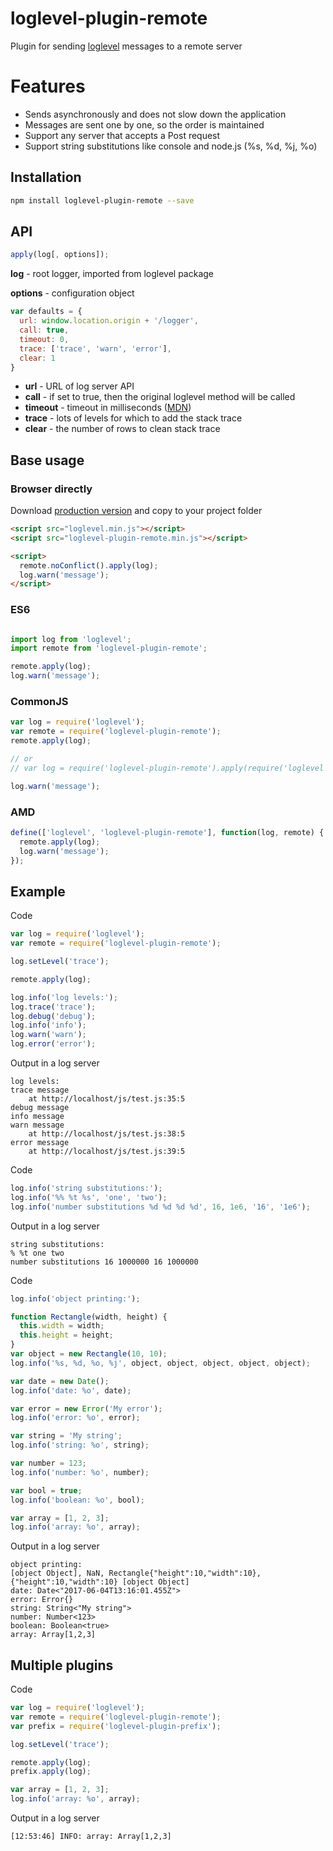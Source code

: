 # loglevel-plugin-remote
Plugin for sending [loglevel](https://github.com/pimterry/loglevel) messages to a remote server

# Features
- Sends asynchronously and does not slow down the application
- Messages are sent one by one, so the order is maintained
- Support any server that accepts a Post request
- Support string substitutions like console and node.js (%s, %d, %j, %o)

## Installation

```sh
npm install loglevel-plugin-remote --save
```

## API

```javascript
apply(log[, options]);
```

**log** - root logger, imported from loglevel package

**options** - configuration object

```javascript
var defaults = {
  url: window.location.origin + '/logger',
  call: true,
  timeout: 0,
  trace: ['trace', 'warn', 'error'],
  clear: 1
}
```

- **url** - URL of log server API
- **call** - if set to true, then the original loglevel method will be called
- **timeout** - timeout in milliseconds ([MDN](https://developer.mozilla.org/docs/Web/API/XMLHttpRequest/timeout))
- **trace** - lots of levels for which to add the stack trace
- **clear** - the number of rows to clean stack trace

## Base usage

### Browser directly

Download [production version](https://raw.githubusercontent.com/kutuluk/loglevel-remote/master/dist/loglevel-remote.min.js)
and copy to your project folder
```html
<script src="loglevel.min.js"></script>
<script src="loglevel-plugin-remote.min.js"></script>

<script>
  remote.noConflict().apply(log);
  log.warn('message');
</script>
```

### ES6
```javascript

import log from 'loglevel';
import remote from 'loglevel-plugin-remote';

remote.apply(log);
log.warn('message');
```

### CommonJS
```javascript
var log = require('loglevel');
var remote = require('loglevel-plugin-remote');
remote.apply(log);

// or
// var log = require('loglevel-plugin-remote').apply(require('loglevel'));

log.warn('message');
```

### AMD
```javascript
define(['loglevel', 'loglevel-plugin-remote'], function(log, remote) {
  remote.apply(log);
  log.warn('message');
});
```

## Example

Code
```javascript
var log = require('loglevel');
var remote = require('loglevel-plugin-remote');

log.setLevel('trace');

remote.apply(log);

log.info('log levels:');
log.trace('trace');
log.debug('debug');
log.info('info');
log.warn('warn');
log.error('error');
```

Output in a log server
```
log levels:
trace message
    at http://localhost/js/test.js:35:5
debug message
info message
warn message
    at http://localhost/js/test.js:38:5
error message
    at http://localhost/js/test.js:39:5
```

Code
```javascript
log.info('string substitutions:');
log.info('%% %t %s', 'one', 'two');
log.info('number substitutions %d %d %d %d', 16, 1e6, '16', '1e6');
```

Output in a log server
```
string substitutions:
% %t one two
number substitutions 16 1000000 16 1000000
```

Code
```javascript
log.info('object printing:');

function Rectangle(width, height) {
  this.width = width;
  this.height = height;
}
var object = new Rectangle(10, 10);
log.info('%s, %d, %o, %j', object, object, object, object, object);

var date = new Date();
log.info('date: %o', date);

var error = new Error('My error');
log.info('error: %o', error);

var string = 'My string';
log.info('string: %o', string);

var number = 123;
log.info('number: %o', number);

var bool = true;
log.info('boolean: %o', bool);

var array = [1, 2, 3];
log.info('array: %o', array);
```

Output in a log server
```
object printing:
[object Object], NaN, Rectangle{"height":10,"width":10}, {"height":10,"width":10} [object Object]
date: Date<"2017-06-04T13:16:01.455Z">
error: Error{}
string: String<"My string">
number: Number<123>
boolean: Boolean<true>
array: Array[1,2,3]
```

## Multiple plugins

Code
```javascript
var log = require('loglevel');
var remote = require('loglevel-plugin-remote');
var prefix = require('loglevel-plugin-prefix');

log.setLevel('trace');

remote.apply(log);
prefix.apply(log);

var array = [1, 2, 3];
log.info('array: %o', array);
```

Output in a log server
```
[12:53:46] INFO: array: Array[1,2,3]
```
